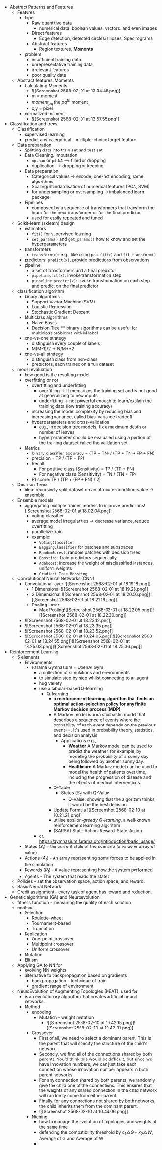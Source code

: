 - Abstract Patterns and Features
	- Features
		- type
			- Raw quantitive data
				- numerical data, boolean values, vectors, and even images
			- Direct features
				- Edge detection, detected circles/ellipses, Spectrograms
			- Abstract features
				- Region textures, **Moments**
		- problem
			- insufficient training data
			- unrepresentative training data
			- irrelevant features
			- poor quality data
	- Abstract features: Moments
		- Calculating Moments
			- ![[Screenshot 2568-02-01 at 13.34.45.png]]
			- m = moment
			- $moment_{pq}$ the $pq^{th}$ moment
			- x,y = pixel
		- normalized moment
			- ![[Screenshot 2568-02-01 at 13.57.55.png]]
- Classification and trees
	- Classification
		- supervised learning
		- predict any categorical - multiple-choice target feature
	- Data preparation
		- Splitting data into train set and test set
		- Data Cleaning/ imputation
			- `np.nan` or `pd.NA` --> filled or dropping
			- duplication --> dropping or keeping
		- Data preparation
			- Categorical values -> encode, one-hot encoding, some algorithms
			- Scaling/Standardisation of numerical features (PCA, SVM)
			- for undersampling or oversampling -> imbalanced learn package
		- Pipelines
			- composed by a sequence of transformers that transform the input for the next transformer or for the final predictor
			- used for easily repeated and tuned
	- Scikit-learn (sklearn) design
		- estimators
			- `fit()` for supervised learning
			- `set_params()` and `get_params()` how to know and set the hyperparameters 
		- transformers
			- `transform(x)`: e.g., like using `pca.fit(x)` and `fit_transform()`
		- predictors: `predict(x)`, provide predictions from observations  
		- pipeline
			- a set of transformers and a final predictor
			- `pipeline.fit(x)`: invoke transformation step
			- `pinpeline.predict(x)`: invoke transformation on each step and predict on the final predictor
	- classification algorithm 
		- binary algorithms 
			- Support Vector Machine (SVM)
			- Logistic Regression
			- Stochastic Gradient Descent
		- Multiclass algorithms
			- Naive Bayes
			- Decision Tree
		** binary algorithms can be useful for multiclass problems with M label
		- one-vs-one strategy
			- distinguish every couple of labels
			- M(M-1)/2 -> N/M**2
		- one-vs-all strategy
			- distinguish class from non-class
			- predictors, each trained on a full dataset
	- model evaluation
		- how good is the resulting model
		- overfitting or not
			- overfitting and underfitting
				- overfitting -> It memorizes the training set and is not good at generalizing to new inputs
				- underfitting -> not powerful enough to learn/explain the training data (low training accuracy)
			- increasing the model complexity by reducing bias and increasing variance, called bias-variance tradeoff
			- hyperparameters and cross-validation
				- e.g., in decision tree models, fix a maximum depth or number of leaves
				- hyperparameter should be evaluated using a portion of the training dataset called the validation set
		- Metrics
			- binary classifier accuracy = (TP + TN) / (TP + TN + FP + FN)
			- precision = TP / (TP + FP)
			- Recall: 
				- For positive class (Sensitivity) = TP / (TP + FN)
				- For negative class (Sensitivity) = TN / (TN + FP)
			- F1 score: TP / (TP + (FP + FN) / 2)
	- Decision Trees
		- idea: recursively split dataset on an attribute-condition-value -> ensemble
	- Ensemble models
		- aggregating multiple trained models to improve predictions![[Screenshot 2568-02-01 at 18.02.04.png]]
			- voting classifier 
			- average model irregularities -> decrease variance, reduce overfitting
			- parallelize train
			- example:
				- `VotingClassifier`
				- `BaggingClassifier` for patches and subspaces
				- `RandomForest`: random patches with decision trees
				- `Boosting`: Train predictors sequentially
				- `Adaboost`: increase the weight of misclassified instances, uniform weights
				- `Gradient Tree Boosting`
	- Convolutional Neural Networks (CNN)
		- Convolutional layer ![[Screenshot 2568-02-01 at 18.19.18.png]]
			- 1 Dimensional ![[Screenshot 2568-02-01 at 18.19.28.png]]
			- 2 Dimensional ![[Screenshot 2568-02-01 at 18.20.56.png]] ![[Screenshot 2568-02-01 at 18.21.16.png]]
			- Pooling Layer
				- Max Pooling![[Screenshot 2568-02-01 at 18.22.05.png]]![[Screenshot 2568-02-01 at 18.22.30.png]]
		- ![[Screenshot 2568-02-01 at 18.23.12.png]]
		- ![[Screenshot 2568-02-01 at 18.23.35.png]]
		- ![[Screenshot 2568-02-01 at 18.23.52.png]]
		- ![[Screenshot 2568-02-01 at 18.24.05.png]]![[Screenshot 2568-02-01 at 18.24.55.png]]![[Screenshot 2568-02-01 at 18.25.03.png]]![[Screenshot 2568-02-01 at 18.25.36.png]]
- Reinforcement Learning
	- 5 elements
		- Environments
			- Farama Gymnasium = OpenAI Gym
				- a collection of simulations and environments
				- to simulate step by step whilst connecting to an agent
				- hug variety
				- use a tabular-based Q-learning
					- Q-learning
						- **a reinforcement learning algorithm that finds an optimal action-selection policy for any finite Markov decision process (MDP)** 
						- A Markov model is ==a stochastic model that describes a sequence of events where the probability of each event depends on the previous event==. It's used in probability theory, statistics, and decision analysis
							- Applications e.g.,
								- **Weather**
								    A Markov model can be used to predict the weather, for example, by modeling the probability of a sunny day being followed by another sunny day. 
								- **Healthcare**
								    A Markov model can be used to model the health of patients over time, including the progression of disease and the effects of medical interventions. 
						- Q-Table
							- States ($S_t$) with Q-Value
								- Q-Value: showing that the algorithm thinks it would be the best decision
						- Update Formula ![[Screenshot 2568-02-10 at 10.21.21.png]]
						- utilise epsilon-_greedy Q-learning_, a well-known reinforcement learning algorithm
						- (SARSA) State-Action-Reward-State-Action
				- cr. https://gymnasium.farama.org/introduction/basic_usage/
		- States ($S_t$) - the current state of the scenario (a value or array of value) 
		- Actions ($A_t$) - An array representing some forces to be applied in the simulation
		- Rewards ($R_t$) - A value representing how the system performed
		- Agents - The system that reads the states
	- Policies -  set the observation space, action space, and reward.
	- Basic Neural Network
	- Credit assignment -  every task of agent has reward and reduction. 
- Genetic algorithms (GA) and Neuroevolution
	- fitness function - measuring the quality of each solution
	- method
		- Selection
			- Roulette-whee;
			- Tournament-based
			- Truncation
		- Replication
			- One-point crossover
			- Multipoint crossover
			- Uniform crossover
		- Mutation
		- Elitism
	- Applying GA to NN for 
		- evolving NN weights
		- alternative to backpropagation based on gradients
			- backpropagation - technique of train
			- gradient range of environment
	- NeuroEvolution of Augmenting Topologies (NEAT), used for 
		- is an evolutionary algorithm that creates artificial neural networks.
		- Method
			- encoding
				- Mutation - weight mutation
					- ![[Screenshot 2568-02-10 at 10.42.15.png]]![[Screenshot 2568-02-10 at 10.42.31.png]]
			- Crossover
				- First of all, we need to select a dominant parent. This is the parent that will specify the structure of the child's network.
				- Secondly, we find all of the connections shared by both parents. You’d think this would be difficult, but since we have innovation numbers, we can just take each connection whose innovation number appears in both parent networks.
				- For any connection shared by both parents, we randomly give the child one of the connections. This ensures that the weights of any shared connection in the child network will randomly come from either parent.
				- Finally, for any connections not shared by both networks, the child inherits them from the dominant parent.
				- ![[Screenshot 2568-02-10 at 10.44.06.png]]
			- Niching
				- how to manage the evolution of topologies and weights at the same time
				- defending the compatibility threshold by $c_1 \triangle{G} + x_2 \triangle{W}$, Average of G and Average of W
				- 